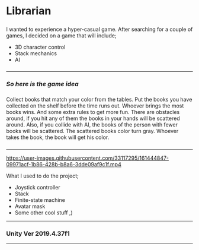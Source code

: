 # Librarian
#####
I wanted to experience a hyper-casual game. After searching for a couple of games, I decided on a game that will include;
- 3D character control<br/>
- Stack mechanics<br/>
- AI<br/>
#####
-------------------------------------------------------------------------------------------------------------------------------------------------------------------------
### *So here is the game idea* ###
#####
Collect books that match your color from the tables. Put the books you have collected on the shelf before the time runs out. Whoever brings the most books wins. And some extra rules to get more fun. There are obstacles around, if you hit any of them the books in your hands will be scattered around. Also, if you collide with AI, the books of the person with fewer books will be scattered. The scattered books color turn gray. Whoever takes the book, the book will get his color.
#####
-------------------------------------------------------------------------------------------------------------------------------------------------------------------------


https://user-images.githubusercontent.com/33117295/161444847-09971acf-1b86-428b-b8a6-3dde09af9c1f.mp4


What I used to do the project;
* Joystick controller<br/>
* Stack<br/>
* Finite-state machine<br/>
* Avatar mask<br/>
* Some other cool stuff ,)
-------------------------------------------------------------------------------------------------------------------------------------------------------------------------
### Unity Ver 2019.4.37f1
-------------------------------------------------------------------------------------------------------------------------------------------------------------------------
